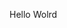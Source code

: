 Hello Wolrd























































































































































































































































































































































































































































































































































































































































































































































































































































































































































































































































































































































































































































































































































































































































































































































































































































































































































































































































































































































































































































































































































































































































































































































































































































































































































































































































































































































































































































































































































































































































































